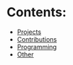 <!--
<h1 align="center">Hi there 👋</h1>

## Contact: [Linkedin](https://www.linkedin.com/in/giuseppe-ferrara-link/)

-->

# Contents:
 - [Projects](#projects)
 - [Contributions](#contributions)
 - [Programming](#programming)
 - [Other](#other)
  




